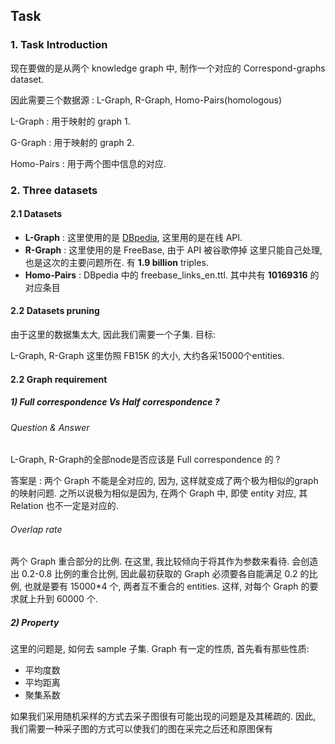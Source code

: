 ## Task



### 1. Task Introduction

现在要做的是从两个 knowledge graph 中, 制作一个对应的 Correspond-graphs dataset.

因此需要三个数据源 : L-Graph, R-Graph, Homo-Pairs(homologous)

L-Graph : 用于映射的 graph 1.

G-Graph : 用于映射的 graph 2.

Homo-Pairs : 用于两个图中信息的对应.

### 2. Three datasets

#### 2.1 Datasets

- **L-Graph** : 这里使用的是 [DBpedia](http://fragments.dbpedia.org/2016-04/en), 这里用的是在线 API. 
- **R-Graph** : 这里使用的是 FreeBase, 由于 API 被谷歌停掉 这里只能自己处理, 也是这次的主要问题所在. 有 **1.9 billion** triples. 
- **Homo-Pairs** : DBpedia 中的 freebase_links_en.ttl. 其中共有 **10169316** 的对应条目



#### 2.2 Datasets pruning

由于这里的数据集太大, 因此我们需要一个子集. 目标:

L-Graph, R-Graph 这里仿照 FB15K 的大小, 大约各采15000个entities. 



#### 2.2 Graph requirement

##### 1)  Full correspondence Vs Half correspondence ? 

###### Question & Answer

L-Graph, R-Graph的全部node是否应该是 Full correspondence 的 ?

答案是 : 两个 Graph 不能是全对应的, 因为, 这样就变成了两个极为相似的graph的映射问题. 之所以说极为相似是因为, 在两个 Graph 中, 即使 entity 对应, 其 Relation 也不一定是对应的.

###### Overlap rate

两个 Graph 重合部分的比例. 在这里, 我比较倾向于将其作为参数来看待. 会创造出 0.2-0.8 比例的重合比例, 因此最初获取的 Graph 必须要各自能满足 0.2 的比例, 也就是要有 15000*4 个, 两者互不重合的 entities. 这样, 对每个 Graph 的要求就上升到 60000 个. 

##### 2)  Property

这里的问题是, 如何去 sample 子集. Graph 有一定的性质, 首先看有那些性质:

- 平均度数
- 平均距离
- 聚集系数

如果我们采用随机采样的方式去采子图很有可能出现的问题是及其稀疏的. 因此, 我们需要一种采子图的方式可以使我们的图在采完之后还和原图保有